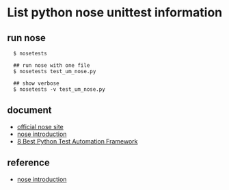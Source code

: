 # List python nose unittest information

## run nose
```
  $ nosetests 

  ## run nose with one file
  $ nosetests test_um_nose.py

  ## show verbose
  $ nosetests -v test_um_nose.py
```

## document
  * [official nose site](https://nose.readthedocs.io/en/latest)
  * [nose introduction](https://pythontesting.net/framework/nose/nose-introduction/)
  * [8 Best Python Test Automation Framework](https://www.testbytes.net/blog/python-test-automation-framework/)

## reference
  * [nose introduction](https://pythontesting.net/framework/nose/nose-introduction/)

